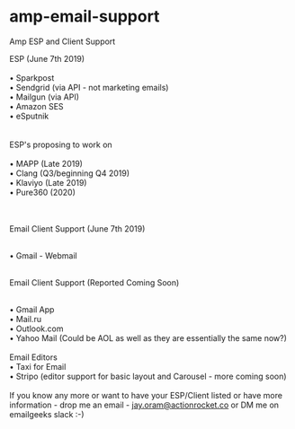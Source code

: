 # amp-email-support
Amp ESP and Client Support

ESP (June 7th 2019)
<br><br>
• Sparkpost<br>
• Sendgrid (via API - not marketing emails)<br>
• Mailgun (via API)<br>
• Amazon SES<br>
• eSputnik<br>
<br><br>
ESP's proposing to work on
<br><br>
• MAPP (Late 2019)<br>
• Clang (Q3/beginning Q4 2019)<br>
• Klaviyo (Late 2019)<br>
• Pure360 (2020)<br>

<br><br>
Email Client Support (June 7th 2019)<br><br>

• Gmail - Webmail<br><br>

Email Client Support (Reported Coming Soon)<br><br>

• Gmail App<br>
• Mail.ru<br>
• Outlook.com <br>
• Yahoo Mail (Could be AOL as well as they are essentially the same now?) <br>
<br>
Email Editors
<br>
• Taxi for Email<br>
• Stripo (editor support for basic layout and Carousel - more coming soon)<br>
<br>
If you know any more or want to have your ESP/Client listed or have more information - drop me an email - jay.oram@actionrocket.co or DM me on emailgeeks slack :-) 
